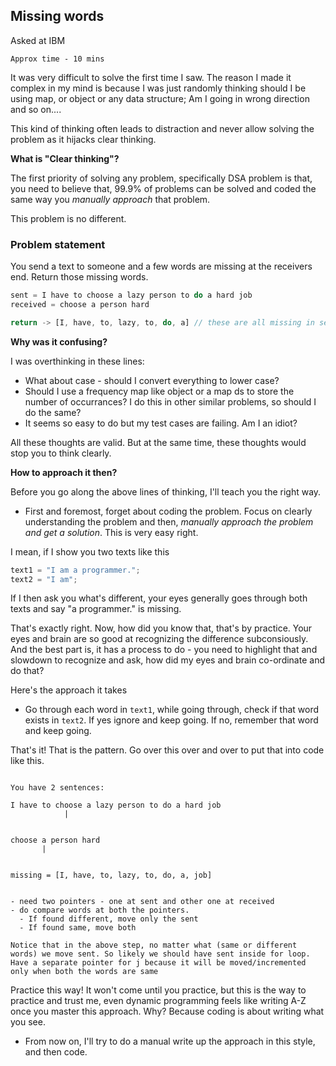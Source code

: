 ## Missing words

Asked at IBM

`Approx time - 10 mins`

It was very difficult to solve the first time I saw. The reason I made it complex in my mind is because I was just randomly thinking should I be using map, or object or any data structure; Am I going in wrong direction and so on....

This kind of thinking often leads to distraction and never allow solving the problem as it hijacks clear thinking.

**What is "Clear thinking"?**

The first priority of solving any problem, specifically DSA problem is that, you need to believe that, 99.9% of problems can be solved and coded the same way you _manually approach_ that problem.

This problem is no different.

### Problem statement

You send a text to someone and a few words are missing at the receivers end. Return those missing words.

```ts
sent = I have to choose a lazy person to do a hard job
received = choose a person hard

return -> [I, have, to, lazy, to, do, a] // these are all missing in sent
```

**Why was it confusing?**

I was overthinking in these lines:

- What about case - should I convert everything to lower case?
- Should I use a frequency map like object or a map ds to store the number of occurrances? I do this in other similar problems, so should I do the same?
- It seems so easy to do but my test cases are failing. Am I an idiot?

All these thoughts are valid. But at the same time, these thoughts would stop you to think clearly.

**How to approach it then?**

Before you go along the above lines of thinking, I'll teach you the right way.

- First and foremost, forget about coding the problem. Focus on clearly understanding the problem and then, _manually approach the problem and get a solution_. This is very easy right.

I mean, if I show you two texts like this

```ts
text1 = "I am a programmer.";
text2 = "I am";
```

If I then ask you what's different, your eyes generally goes through both texts and say "a programmer." is missing.

That's exactly right. Now, how did you know that, that's by practice. Your eyes and brain are so good at recognizing the difference subconsiously. And the best part is, it has a process to do - you need to highlight that and slowdown to recognize and ask, how did my eyes and brain co-ordinate and do that?

Here's the approach it takes

- Go through each word in `text1`, while going through, check if that word exists in `text2`. If yes ignore and keep going. If no, remember that word and keep going.

That's it! That is the pattern. Go over this over and over to put that into code like this.

```

You have 2 sentences:

I have to choose a lazy person to do a hard job
            |


choose a person hard
       |


missing = [I, have, to, lazy, to, do, a, job]


- need two pointers - one at sent and other one at received
- do compare words at both the pointers.
  - If found different, move only the sent
  - If found same, move both

Notice that in the above step, no matter what (same or different words) we move sent. So likely we should have sent inside for loop.
Have a separate pointer for j because it will be moved/incremented only when both the words are same

```

Practice this way! It won't come until you practice, but this is the way to practice and trust me, even dynamic programming feels like writing A-Z once you master this approach. Why? Because coding is about writing what you see.

- From now on, I'll try to do a manual write up the approach in this style, and then code.
